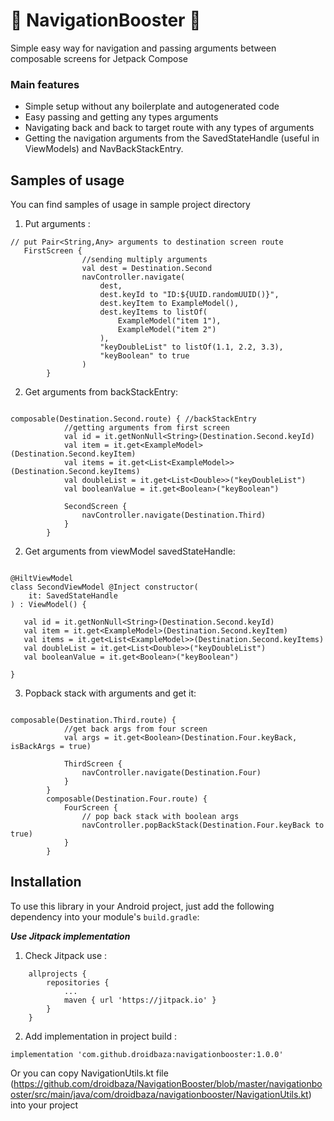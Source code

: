 # :pill: NavigationBooster :pill:
Simple easy way for navigation and passing arguments between composable screens for Jetpack Compose

### Main features
- Simple setup without any boilerplate and autogenerated code
- Easy passing and getting any types arguments
- Navigating back and back to target route with any types of arguments
- Getting the navigation arguments from the SavedStateHandle (useful in ViewModels) and NavBackStackEntry.

## Samples of usage
You can find samples of usage in sample project directory

1. Put arguments : 
```
// put Pair<String,Any> arguments to destination screen route
   FirstScreen {
                //sending multiply arguments 
                val dest = Destination.Second
                navController.navigate(
                    dest,
                    dest.keyId to "ID:${UUID.randomUUID()}",
                    dest.keyItem to ExampleModel(),
                    dest.keyItems to listOf(
                        ExampleModel("item 1"),
                        ExampleModel("item 2")
                    ),
                    "keyDoubleList" to listOf(1.1, 2.2, 3.3),
                    "keyBoolean" to true
                )
        }
```

2. Get arguments from backStackEntry: 
```

composable(Destination.Second.route) { //backStackEntry
            //getting arguments from first screen
            val id = it.getNonNull<String>(Destination.Second.keyId)
            val item = it.get<ExampleModel>(Destination.Second.keyItem)
            val items = it.get<List<ExampleModel>>(Destination.Second.keyItems)
            val doubleList = it.get<List<Double>>("keyDoubleList")
            val booleanValue = it.get<Boolean>("keyBoolean")

            SecondScreen {
                navController.navigate(Destination.Third)
            }
        }
```

2. Get arguments from viewModel savedStateHandle: 
```

@HiltViewModel
class SecondViewModel @Inject constructor(
    it: SavedStateHandle
) : ViewModel() {

   val id = it.getNonNull<String>(Destination.Second.keyId)
   val item = it.get<ExampleModel>(Destination.Second.keyItem)
   val items = it.get<List<ExampleModel>>(Destination.Second.keyItems)
   val doubleList = it.get<List<Double>>("keyDoubleList")
   val booleanValue = it.get<Boolean>("keyBoolean")

}

```

3. Popback stack with arguments and get it: 
```

composable(Destination.Third.route) {
            //get back args from four screen
            val args = it.get<Boolean>(Destination.Four.keyBack, isBackArgs = true)

            ThirdScreen {
                navController.navigate(Destination.Four)
            }
        }
        composable(Destination.Four.route) {
            FourScreen {
                // pop back stack with boolean args
                navController.popBackStack(Destination.Four.keyBack to true)
            }
        }

```

## Installation

To use this library in your Android project, just add the following dependency into your module's `build.gradle`:

***Use Jitpack implementation***

1. Check Jitpack use : 
```
	allprojects {
		repositories {
			...
			maven { url 'https://jitpack.io' }
		}
	}
```

2. Add implementation in project build :
```
implementation 'com.github.droidbaza:navigationbooster:1.0.0'
```

Or you can copy NavigationUtils.kt file (https://github.com/droidbaza/NavigationBooster/blob/master/navigationbooster/src/main/java/com/droidbaza/navigationbooster/NavigationUtils.kt)
into your project


